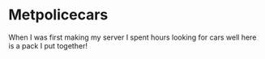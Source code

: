 # Metpolicecars
When I was first making my server I spent hours looking for cars well here is a pack I put together!
